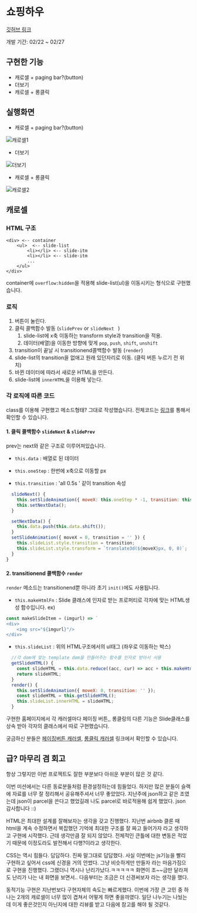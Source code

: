 # 쇼핑하우

[깃허브 링크](https://github.com/hayoung123/fe-w3-shopping/tree/Kyle)

개발 기간: 02/22 ~ 02/27

## 구현한 기능

- 캐로셀 + paging bar?(button)
- 더보기
- 캐로셀 + 롱클릭



## 실행화면

- 캐로셀 + paging bar?(button)

![캐로셀1](https://images.velog.io/images/proshy/post/d3e2bc7f-7adc-47e2-ac8a-406145d9dfe1/Shopping.gif)

- 더보기

![더보기](https://images.velog.io/images/proshy/post/977bb256-53aa-47a5-9d11-602fefcd59a6/Shopping%20(1).gif)

- 캐로셀 + 롱클릭

![캐로셀2](https://images.velog.io/images/proshy/post/72924e06-85d3-41bc-a295-55728a6e1ea6/Shopping%20(2).gif)





## 캐로셀

### HTML 구조

```
<div> <-- container
    <ul>  <-- slide-list
        <li></li> <-- slide-itm 
        <li></li> <-- slide-itm 
        ...
    </ul>
</div>
```


container에 `overflow:hidden`을 적용해 slide-list(ul)을 이동시키는 형식으로 구현했습니다.

### 로직

1. 버튼이 눌린다.
2. 클릭 콜백함수 발동 (`slidePrev` or `slideNext ` )
   1. slide-list에 x축 이동하는 transform style과 transition을 적용.
   2. 데이터(배열)을 이동한 방향에 맞게 `pop`, `push`, `shift`, `unshift`
3.  transition이 끝날 시 transitionend콜백함수 발동 (`render`)
   1. slide-list의 transition을 없애고 원래 있던자리로 이동. (클릭 버튼 누르기 전 위치)
   2. 바뀐 데이터에 따라서 새로운 HTML을 만든다.
   3. slide-list에 `innerHTML`을 이용해 넣는다.


### 각 로직에 따른 코드

class를 이용해 구현했고 메소드형태? 그대로 작성했습니다.  전체코드는 [링크](https://github.com/hayoung123/fe-w3-shopping/blob/shopping-step5/public/src/js/slide.js)를 통해서 확인할 수 있습니다.

#### 1. 클릭 콜백함수 `slideNext` & `slidePrev`

prev는 next와 같은 구조로 이루어져있습니다. 

- `this.data` : 배열로 된 데이터

- `this.oneStep` : 한번에 x축으로 이동할 px

- `this.transition` : 'all 0.5s ' 같이 transition 속성

```javascript
  slideNext() {
    this.setSlideAnimation({ moveX: this.oneStep * -1, transition: this.transition });
    this.setNextData();
  }

  setNextData() {
    this.data.push(this.data.shift());
  }
  setSlideAnimation({ moveX = 0, transition = '' }) {
    this.slideList.style.transition = transition;
    this.slideList.style.transform = `translate3d(${moveX}px, 0, 0)`;
  }
}
```

#### 2. transitionend 콜백함수 `render`

`render` 메소드는 transitionend뿐 아니라 초기 `init()`에도 사용됩니다.

- `this.makeHtmlFn` : Slide 클래스에 인자로 받는 프로퍼티로 각자에 맞는 HTML생성 함수입니다. 
ex)

```javascript
const makeSlideItem = (imgurl) => `
<div>
    <img src="${imgurl}"/>
</div>
```

- `this.slideList` : 위의 HTML구조에서의 ul태그 (좌우로 이동하는 박스)

```javascript
  //각 dom에 맞는 template dom을 만들어주는 함수를 인자로 받아서 사용
  getSlideHTML() {
    const slideHTML = this.data.reduce((acc, cur) => acc + this.makeHtmlFn(cur), '');
    return slideHTML;
  }
  render() {
    this.setSlideAnimation({ moveX: 0, transition: '' });
    const slideHTML = this.getSlideHTML();
    this.slideList.innerHTML = slideHTML;
  }
```

구현한 홈페이지에서 각 캐러셀마다 페이징 버튼,, 롱클링의 다른 기능은 Slide클래스를 상속 받아 각자의 클래스에서 따로 구현했습니다. 

궁금하신 분들은 [페이징버튼 캐러셀](https://github.com/hayoung123/fe-w3-shopping/blob/shopping-step5/public/src/js/bannerSlide.js), [롱클릭 캐러셀](https://github.com/hayoung123/fe-w3-shopping/blob/shopping-step5/public/src/js/hotDealSlide.js) 링크에서 확인할 수 있습니다.


## 급? 마무리 겸 회고

항상 그렇지만 이번 프로젝트도 잘한 부분보다 아쉬운 부분이 많은 것 같다.  

이번 미션에서는 다른 동료분들처럼 환경설정하는데 힘들었다. 하지만 많은 분들이 슬랙에 자료를 너무 잘 정리해서 공유해주셔서 너무 좋았었다. 지난주에 json하고 같은 조였는데 json이 parcel을 쓴다고 했었길래 나도 parcel로 바로적용해 쉽게 했었다.  json 감사합니다 ::)

HTML은 최대한 설계를 잘해보자는 생각을 갖고 진행했다. 지난번 airbnb 클론 때 html을 계속 수정하면서 복잡했던 기억에 최대한 구조를 잘 짜고 들어가자 라고 생각하고 구현에 시작했다. 근데 생각만큼 잘 되지 않았다. 전체적인 큰틀에 대한 변동은 적었기 때문에 이정도라도 발전해서 다행?이라고 생각한다. 

CSS는 역시 힘들다. 답답하다. 진짜 말그대로 답답했다. 사실 이번에는 js기능을 빨리 구현하고 싶어서 css에 신경을 거의 안썼다. 그냥 비슷하게만 만들자 라는 마음가짐으로 구현을 진행했다. 그랬더니 역시나 난리가났다.ㅋㅋㅋㅋㅋ 화면이 조~~금만 달라져도 난리가 나는 내 화면을 보면서.. 다음부터는 조금은 더 신경써보자 라는 생각을 했다. 

동적기능 구현은 지난번보다 구현자체의 속도는 빠르게했다. 이번에 가장 큰 고민 중 하나는 2개의 캐로셀이 너무 많이 겹쳐서 어떻게 하면 좋을까였다. 일단 나누기는 나눴는데 이게 좋은것인지 아닌지에 대한 리뷰를 받고 다음에 참고를 해야 될 것같다. 

